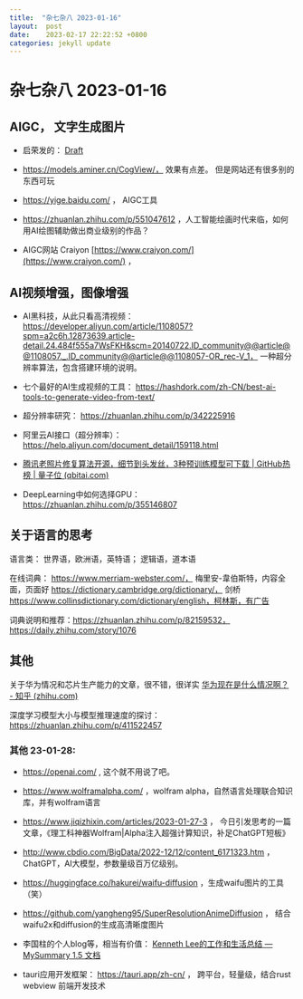 ```yaml
---
title:  "杂七杂八 2023-01-16"
layout:  post
date:    2023-02-17 22:22:52 +0800
categories: jekyll update
---
```


# 杂七杂八 2023-01-16

## AIGC， 文字生成图片
 - 启荣发的： [Draft](https://draft.art/drawing) 
 - https://models.aminer.cn/CogView/， 效果有点差。 但是网站还有很多别的东西可玩
 - https://yige.baidu.com/ ， AIGC工具
 - https://zhuanlan.zhihu.com/p/551047612 ，人工智能绘画时代来临，如何用AI绘图辅助做出商业级别的作品？

 - AIGC网站 Craiyon [https://www.craiyon.com/](https://www.craiyon.com/) ， 


## AI视频增强，图像增强

 - AI黑科技，从此只看高清视频：https://developer.aliyun.com/article/1108057?spm=a2c6h.12873639.article-detail.24.484f555a7WsFKH&scm=20140722.ID_community@@article@@1108057._.ID_community@@article@@1108057-OR_rec-V_1， 一种超分辨率算法，包含搭建环境的说明。

 - 七个最好的AI生成视频的工具： https://hashdork.com/zh-CN/best-ai-tools-to-generate-video-from-text/

 - 超分辨率研究： https://zhuanlan.zhihu.com/p/342225916
 - 阿里云AI接口（超分辨率）： https://help.aliyun.com/document_detail/159118.html

 - [腾讯老照片修复算法开源，细节到头发丝，3种预训练模型可下载 | GitHub热榜 | 量子位 (qbitai.com)](https://www.qbitai.com/2022/03/33297.html)

 - DeepLearning中如何选择GPU： https://zhuanlan.zhihu.com/p/355146807


## 关于语言的思考

语言类： 世界语，欧洲语，英特语； 逻辑语，道本语

在线词典： 
https://www.merriam-webster.com/， 梅里安-韋伯斯特，内容全面，页面好
https://dictionary.cambridge.org/dictionary/， 剑桥
https://www.collinsdictionary.com/dictionary/english，柯林斯，有广告

词典说明和推荐：https://zhuanlan.zhihu.com/p/82159532， https://daily.zhihu.com/story/1076

## 其他

关于华为情况和芯片生产能力的文章，很不错，很详实  [华为现在是什么情况啊？ - 知乎 (zhihu.com)](https://www.zhihu.com/question/470000216/answer/2762607346) 

深度学习模型大小与模型推理速度的探讨： https://zhuanlan.zhihu.com/p/411522457

### 其他 23-01-28:
 - https://openai.com/ , 这个就不用说了吧。 
 - https://www.wolframalpha.com/ ，wolfram alpha，自然语言处理联合知识库，并有wolfram语言
 - https://www.jiqizhixin.com/articles/2023-01-27-3 ， 今日引发思考的一篇文章，《理工科神器Wolfram|Alpha注入超强计算知识，补足ChatGPT短板》
 - http://www.cbdio.com/BigData/2022-12/12/content_6171323.htm ，ChatGPT，AI大模型，参数量级百万亿级别。

 - https://huggingface.co/hakurei/waifu-diffusion ，生成waifu图片的工具（笑）
 - https://github.com/yangheng95/SuperResolutionAnimeDiffusion ， 结合waifu2x和diffusion的生成高清晰度图片

 - 李国柱的个人blog等，相当有价值： [Kenneth Lee的工作和生活总结 — MySummary 1.5 文档](https://mysummary.readthedocs.io/zh/latest/README.html)

 - tauri应用开发框架： https://tauri.app/zh-cn/ ， 跨平台，轻量级，结合rust webview 前端开发技术


